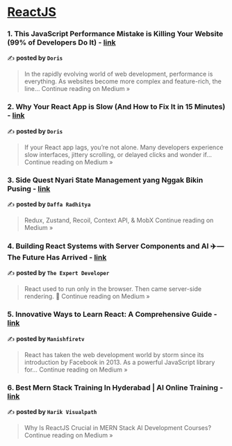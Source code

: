 
<h1><a href=https://medium.com/tag/reactjs/recommended target="_blank" rel="noopener noreferrer">ReactJS</a></h1>
<h3>1. This JavaScript Performance Mistake is Killing Your Website (99% of Developers Do It) - <a href="https://medium.com/@akshatkapil229/this-javascript-performance-mistake-is-killing-your-website-99-of-developers-do-it-3d57a3a52cf5?source=rss------reactjs-5" target="_blank" rel="noopener noreferrer">link</a></h3>

✍️ **posted by `Doris`**

<blockquote>In the rapidly evolving world of web development, performance is everything. As websites become more complex and feature-rich, the line…
Continue reading on Medium »</blockquote>

<h3>2. Why Your React App is Slow (And How to Fix It in 15 Minutes) - <a href="https://medium.com/@akshatkapil229/why-your-react-app-is-slow-and-how-to-fix-it-in-15-minutes-58f1c0e7d97d?source=rss------reactjs-5" target="_blank" rel="noopener noreferrer">link</a></h3>

✍️ **posted by `Doris`**

<blockquote>If your React app lags, you’re not alone. Many developers experience slow interfaces, jittery scrolling, or delayed clicks and wonder if…
Continue reading on Medium »</blockquote>

<h3>3. Side Quest Nyari State Management yang Nggak Bikin Pusing - <a href="https://medium.com/@daffasven/side-quest-nyari-state-management-yang-nggak-bikin-pusing-8b4cbbcd74cf?source=rss------reactjs-5" target="_blank" rel="noopener noreferrer">link</a></h3>

✍️ **posted by `Daffa Radhitya`**

<blockquote>Redux, Zustand, Recoil, Context API, & MobX
Continue reading on Medium »</blockquote>

<h3>4.  Building React Systems with Server Components and AI ✈️ — The Future Has Arrived  - <a href="https://the-expert-developer.medium.com/building-react-systems-with-server-components-and-ai-%EF%B8%8F-the-future-has-arrived-2a0362bf6659?source=rss------reactjs-5" target="_blank" rel="noopener noreferrer">link</a></h3>

✍️ **posted by `The Expert Developer`**

<blockquote>React used to run only in the browser.
Then came server-side rendering. 🚗
Continue reading on Medium »</blockquote>

<h3>5. Innovative Ways to Learn React: A Comprehensive Guide - <a href="https://medium.com/@manishfiretv5/innovative-ways-to-learn-react-a-comprehensive-guide-fcfdb00f8f5c?source=rss------reactjs-5" target="_blank" rel="noopener noreferrer">link</a></h3>

✍️ **posted by `Manishfiretv`**

<blockquote>React has taken the web development world by storm since its introduction by Facebook in 2013. As a powerful JavaScript library for…
Continue reading on Medium »</blockquote>

<h3>6. Best Mern Stack Training In Hyderabad | AI Online Training - <a href="https://medium.com/@harik.visualpath/best-mern-stack-training-in-hyderabad-ai-online-training-b44ec75c76f5?source=rss------reactjs-5" target="_blank" rel="noopener noreferrer">link</a></h3>

✍️ **posted by `Harik Visualpath`**

<blockquote>Why Is ReactJS Crucial in MERN Stack AI Development Courses?
Continue reading on Medium »</blockquote>

